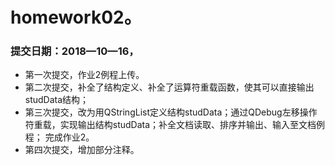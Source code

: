 # homework02。
### 提交日期：2018—10—16，
* 第一次提交，作业2例程上传。
* 第二次提交，补全了结构定义、补全了运算符重载函数，使其可以直接输出studData结构；
* 第三次提交，改为用QStringList定义结构studData；通过QDebug左移操作符重载，实现输出结构studData；补全文档读取、排序并输出、输入至文档例程；
完成作业2。
* 第四次提交，增加部分注释。
